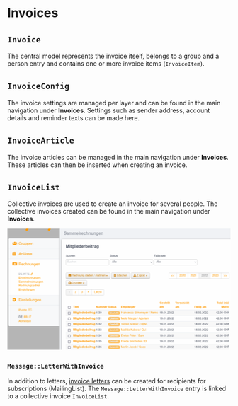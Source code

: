 # Invoices

## `Invoice`

The central model represents the invoice itself, belongs to a group and a person entry and contains one or more invoice items (`InvoiceItem`).

## `InvoiceConfig`

The invoice settings are managed per layer and can be found in the main navigation under **Invoices**. Settings such as sender address, account details and reminder texts can be made here.

## `InvoiceArticle`

The invoice articles can be managed in the main navigation under **Invoices**. These articles can then be inserted when creating an invoice.

## `InvoiceList`

Collective invoices are used to create an invoice for several people. The collective invoices created can be found in the main navigation under **Invoices**.

![Collective invoices](_diagrams/invoices-invoice-list.png)

### `Message::LetterWithInvoice`

In addition to letters, [invoice letters](../messages/README.md#messageletterwithinvoice) can be created for recipients for subscriptions (MailingList). The `Message::LetterWithInvoice` entry is linked to a collective invoice `InvoiceList`.
